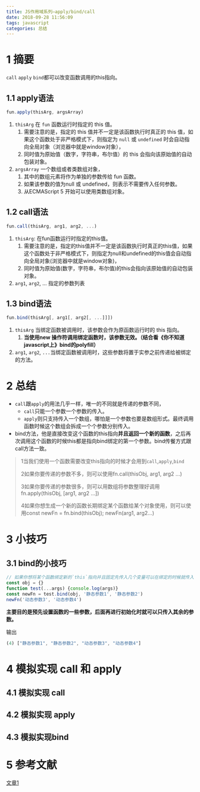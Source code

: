 ```yaml
---
title: JS作用域系列—apply/bind/call
date: 2018-09-28 11:56:09
tags: javascript
categories: 总结
---
```

# 1 摘要
`call` `apply` `bind`都可以改变函数调用的this指向。

## 1.1 apply语法
```javascript
fun.apply(thisArg, argsArray)
```
1. `thisArg` 在 `fun` 函数运行时指定的 this 值。
   1. 需要注意的是，指定的 this 值并不一定是该函数执行时真正的 this 值，如果这个函数处于非严格模式下，则指定为 `null` 或 `undefined` 时会自动指向全局对象（浏览器中就是window对象），
   2. 同时值为原始值（数字，字符串，布尔值）的 this 会指向该原始值的自动包装对象。
2. `argsArray` 一个数组或者类数组对象，
   1. 其中的数组元素将作为单独的参数传给 fun 函数。
   2. 如果该参数的值为null 或 undefined，则表示不需要传入任何参数。
   3. 从ECMAScript 5 开始可以使用类数组对象。

## 1.2 call语法
```javascript
fun.call(thisArg, arg1, arg2, ...)
```
1. `thisArg`: 在fun函数运行时指定的this值。
   1. 需要注意的是，指定的this值并不一定是该函数执行时真正的this值，如果这个函数处于非严格模式下，则指定为null和undefined的this值会自动指向全局对象(浏览器中就是window对象)，
   2. 同时值为原始值(数字，字符串，布尔值)的this会指向该原始值的自动包装对象。
2. `arg1`, `arg2`, ... 指定的参数列表


## 1.3 bind语法
```javascript
fun.bind(thisArg[, arg1[, arg2[, ...]]])
```
1. `thisArg` 当绑定函数被调用时，该参数会作为原函数运行时的 this 指向。
   1. **当使用new 操作符调用绑定函数时，该参数无效。（结合看《你不知道javascript上》bind的polyfill）**
2. `arg1`, `arg2`, `...`当绑定函数被调用时，这些参数将置于实参之前传递给被绑定的方法。


# 2  总结

- `call`跟`apply`的用法几乎一样，唯一的不同就是传递的参数不同，
    -  `call`只能一个参数一个参数的传入。
    -  `apply`则只支持传入一个数组，哪怕是一个参数也要是数组形式。最终调用函数时候这个数组会拆成一个个参数分别传入。
- bind方法，他是直接改变这个函数的this指向**并且返回一个新的函数**，之后再次调用这个函数的时候this都是指向bind绑定的第一个参数。bind传餐方式跟call方法一致。



>1当我们使用一个函数需要改变this指向的时候才会用到`call`,`apply`,`bind`
>
>2如果你要传递的参数不多，则可以使用fn.call(thisObj, arg1, arg2 ...)
>
>3如果你要传递的参数很多，则可以用数组将参数整理好调用fn.apply(thisObj, [arg1, arg2 ...])
>
>4如果你想生成一个新的函数长期绑定某个函数给某个对象使用，则可以使用const newFn = fn.bind(thisObj); newFn(arg1, arg2...)


# 3 小技巧
## 3.1 bind的小技巧

```javascript
// 如果你想将某个函数绑定新的`this`指向并且固定先传入几个变量可以在绑定的时候就传入，之后调用新函数传入的参数都会排在之后
const obj = {}
function test(...args) {console.log(args)}
const newFn = test.bind(obj, '静态参数1', '静态参数2')
newFn('动态参数3', '动态参数4')

```
**主要目的是预先设置函数的一些参数，后面再进行初始化时就可以只传入其余的参数。**

输出
```javascript
(4) ["静态参数1", "静态参数2", "动态参数3", "动态参数4"]
```


# 4 模拟实现 call 和 apply

## 4.1 模拟实现 call 


## 4.2 模拟实现 apply

## 4.3 模拟实现bind


# 5 参考文献

[文章1](https://yuchengkai.cn/docs/frontend/#%E6%A8%A1%E6%8B%9F%E5%AE%9E%E7%8E%B0-call-%E5%92%8C-apply)